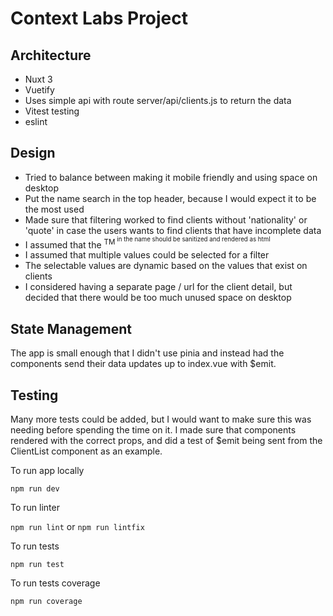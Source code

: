 # Context Labs Project

## Architecture

- Nuxt 3
- Vuetify
- Uses simple api with route server/api/clients.js to return the data
- Vitest testing
- eslint

## Design

- Tried to balance between making it mobile friendly and using space on desktop
- Put the name search in the top header, because I would expect it to be the most used
- Made sure that filtering worked to find clients without 'nationality' or 'quote' in case the users wants to find
  clients that have incomplete data
- I assumed that the <sup>TM<sup> in the name should be sanitized and rendered as html
- I assumed that multiple values could be selected for a filter
- The selectable values are dynamic based on the values that exist on clients
- I considered having a separate page / url for the client detail, but decided that there would be too much unused
  space on desktop

## State Management
The app is small enough that I didn't use pinia and instead had the components send their data updates up to index.vue with
$emit.

## Testing

Many more tests could be added, but I would want to make sure this was needing before spending the time on it. I made
sure that components rendered with the correct props, and did a test of $emit being sent from the ClientList component
as an example.


To run app locally

`npm run dev`

To run linter

`npm run lint` or `npm run lintfix`

To run tests

`npm run test`

To run tests coverage

`npm run coverage`


